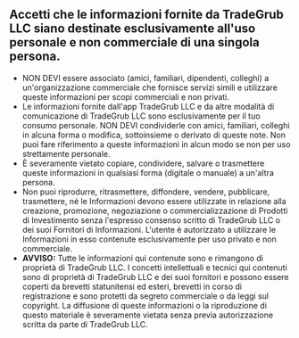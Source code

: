 ## Accetti che le informazioni fornite da TradeGrub LLC siano destinate esclusivamente all'uso personale e non commerciale di una singola persona.

- NON DEVI essere associato (amici, familiari, dipendenti, colleghi) a un'organizzazione commerciale che fornisce servizi simili e utilizzare queste informazioni per scopi commerciali e non privati.
- Le informazioni fornite dall'app TradeGrub LLC e da altre modalità di comunicazione di TradeGrub LLC sono esclusivamente per il tuo consumo personale. NON DEVI condividerle con amici, familiari, colleghi in alcuna forma o modifica, sottoinsieme o derivato di queste note. Non puoi fare riferimento a queste informazioni in alcun modo se non per uso strettamente personale.
- È severamente vietato copiare, condividere, salvare o trasmettere queste informazioni in qualsiasi forma (digitale o manuale) a un'altra persona.
- Non puoi riprodurre, ritrasmettere, diffondere, vendere, pubblicare, trasmettere, né le Informazioni devono essere utilizzate in relazione alla creazione, promozione, negoziazione o commercializzazione di Prodotti di Investimento senza l'espresso consenso scritto di TradeGrub LLC o dei suoi Fornitori di Informazioni. L'utente è autorizzato a utilizzare le Informazioni in esso contenute esclusivamente per uso privato e non commerciale.
- **AVVISO:** Tutte le informazioni qui contenute sono e rimangono di proprietà di TradeGrub LLC. I concetti intellettuali e tecnici qui contenuti sono di proprietà di TradeGrub LLC e dei suoi fornitori e possono essere coperti da brevetti statunitensi ed esteri, brevetti in corso di registrazione e sono protetti da segreto commerciale o da leggi sul copyright. La diffusione di queste informazioni o la riproduzione di questo materiale è severamente vietata senza previa autorizzazione scritta da parte di TradeGrub LLC.